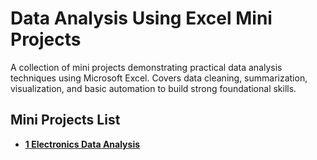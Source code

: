 # Data Analysis Using Excel Mini Projects

A collection of mini projects demonstrating practical data analysis techniques using Microsoft Excel. Covers data cleaning, summarization, visualization, and basic automation to build strong foundational skills.

## Mini Projects List
   * [**1 Electronics Data Analysis**](https://github.com/jeffersonmwatati/Data-Analysis-Using-Excel-Mini-Projects/blob/4c1405ebb65b44152aaf20f142c607c7faa36c44/1%20Project%20for%20Electronic%20Data.md)
